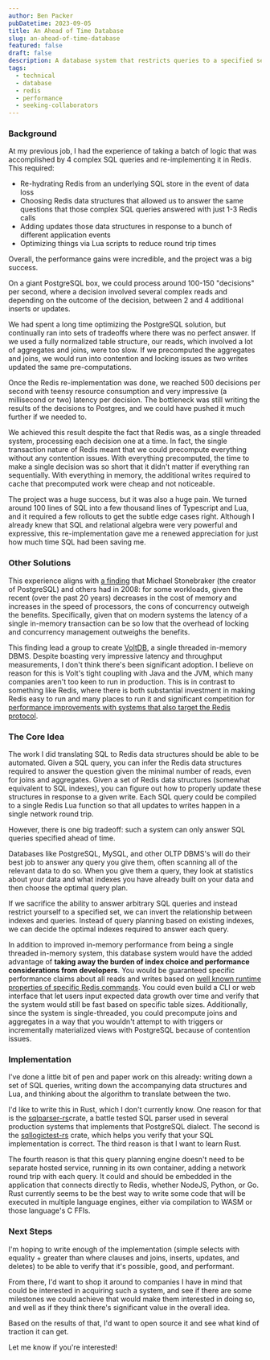 ```yaml
---
author: Ben Packer
pubDatetime: 2023-09-05
title: An Ahead of Time Database
slug: an-ahead-of-time-database
featured: false
draft: false
description: A database system that restricts queries to a specified set but guarantees specific performance claims
tags:
  - technical
  - database
  - redis
  - performance
  - seeking-collaborators
---
```


### Background

At my previous job, I had the experience of taking a batch of logic that was accomplished by 4 complex SQL queries and re-implementing it in Redis. This required:
- Re-hydrating Redis from an underlying SQL store in the event of data loss
- Choosing Redis data structures that allowed us to answer the same questions that those complex SQL queries answered with just 1-3 Redis calls
- Adding updates those data structures in response to a bunch of different application events
- Optimizing things via Lua scripts to reduce round trip times

Overall, the performance gains were incredible, and the project was a big success.

On a giant PostgreSQL box, we could process around 100-150 "decisions" per second, where a decision involved several complex reads and depending on the outcome of the decision, between 2 and 4 additional inserts or updates. 

We had spent a long time optimizing the PostgreSQL solution, but continually ran into sets of tradeoffs where there was no perfect answer. If we used a fully normalized table structure, our reads, which involved a lot of aggregates and joins, were too slow. If we precomputed the aggregates and joins, we would run into contention and locking issues as two writes updated the same pre-computations.

Once the Redis re-implementation was done, we reached 500 decisions per second with teensy resource consumption and very impressive (a millisecond or two) latency per decision. The bottleneck was still writing the results of the decisions to Postgres, and we could have pushed it much further if we needed to. 

We achieved this result despite the fact that Redis was, as a single threaded system, processing each decision one at a time. In fact, the single transaction nature of Redis meant that we could precompute everything without any contention issues. With everything precomputed, the time to make a single decision was so short that it didn't matter if everything ran sequentially. With everything in memory, the additional writes required to cache that precomputed work were cheap and not noticeable.

The project was a huge success, but it was also a huge pain. We turned around 100 lines of SQL into a few thousand lines of Typescript and Lua, and it required a few rollouts to get the subtle edge cases right. Although I already knew that SQL and relational algebra were very powerful and expressive, this re-implementation gave me a renewed appreciation for just how much time SQL had been saving me.

### Other Solutions

This experience aligns with [a finding](http://nms.csail.mit.edu/~stavros/pubs/OLTP_sigmod08.pdf) that Michael Stonebraker (the creator of PostgreSQL) and others had in 2008: for some workloads, given the recent (over the past 20 years) decreases in the cost of memory and increases in the speed of processors, the cons of concurrency outweigh the benefits. Specifically, given that on modern systems the latency of a single in-memory transaction can be so low that the overhead of locking and concurrency management outweighs the benefits.

This finding lead a group to create [VoltDB](https://en.wikipedia.org/wiki/VoltDB), a single threaded in-memory DBMS. Despite boasting very impressive latency and throughput measurements, I don't think there's been significant adoption. I believe on reason for this is Volt's tight coupling with Java and the JVM, which many companies aren't too keen to run in production. This is in contrast to something like Redis, where there is both substantial investment in making Redis easy to run and many places to run it and significant competition for [performance improvements with systems that also target the Redis protocol](https://github.com/dragonflydb/dragonfly#benchmarks).

### The Core Idea

The work I did translating SQL to Redis data structures should be able to be automated. Given a SQL query, you can infer the Redis data structures required to answer the question given the minimal number of reads, even for joins and aggregates. Given a set of Redis data structures (somewhat equivalent to SQL indexes), you can figure out how to properly update these structures in response to a given write. Each SQL query could be compiled to a single Redis Lua function so that all updates to writes happen in a single network round trip.

However, there is one big tradeoff: such a system can only answer SQL queries specified ahead of time.

Databases like PostgreSQL, MySQL, and other OLTP DBMS's will do their best job to answer any query you give them, often scanning all of the relevant data to do so. When you give them a query, they look at statistics about your data and what indexes you have already built on your data and then choose the optimal query plan.

If we sacrifice the ability to answer arbitrary SQL queries and instead restrict yourself to a specified set, we can invert the relationship between indexes and queries. Instead of query planning based on existing indexes, we can decide the optimal indexes required to answer each query.

In addition to improved in-memory performance from being a single threaded in-memory system, this database system would have the added advantage of **taking away the burden of index choice and performance considerations from developers**. You would be guaranteed specific performance claims about all reads and writes based on [well known runtime properties of specific Redis commands](https://redis.io/commands/). You could even build a CLI or web interface that let users input expected data growth over time and verify that the system would still be fast based on specific table sizes. Additionally, since the system is single-threaded, you could precompute joins and aggregates in a way that you wouldn't attempt to with triggers or incrementally materialized views with PostgreSQL because of contention issues.

### Implementation

I've done a little bit of pen and paper work on this already: writing down a set of SQL queries, writing down the accompanying data structures and Lua, and thinking about the algorithm to translate between the two.

I'd like to write this in Rust, which I don't currently know. One reason for that is the [sqlparser-rs](https://github.com/sqlparser-rs/sqlparser-rs)crate, a battle tested SQL parser used in several production systems that implements that PostgreSQL dialect. The second is the [sqllogictest-rs](https://github.com/risinglightdb/sqllogictest-rs) crate, which helps you verify that your SQL implementation is correct. The third reason is that I want to learn Rust.

The fourth reason is that this query planning engine doesn't need to be separate hosted service, running in its own container, adding a network round trip with each query. It could and should be embedded in the application that connects directly to Redis, whether NodeJS, Python, or Go. Rust currently seems to be the best way to write some code that will be executed in multiple language engines, either via compilation to WASM or those language's C FFIs.

### Next Steps

I'm hoping to write enough of the implementation (simple selects with equality + greater than where clauses and joins, inserts, updates, and deletes) to be able to verify that it's possible, good, and performant. 

From there, I'd want to shop it around to companies I have in mind that could be interested in acquiring such a system, and see if there are some milestones we could achieve that would make them interested in doing so, and well as if they think there's significant value in the overall idea.

Based on the results of that, I'd want to open source it and see what kind of traction it can get.

Let me know if you're interested!